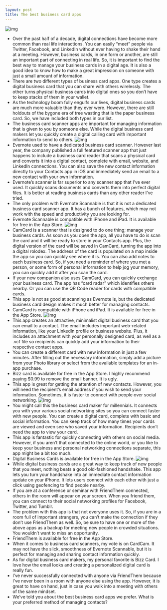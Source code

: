 ```yaml
---
layout: post
title: The best business card apps
---
```

![img](http://media.idownloadblog.com/wp-content/uploads/2012/05/business-card.jpg)
* Over the past half of a decade, digital connections have become more common than real life interactions. You can easily “meet” people via Twitter, Facebook, and LinkedIn without ever having to shake their hand at a meeting. However, business cards, in one form or another, are still an important part of connecting in real life. So, it is important to find the best way to manage your business cards in a digital age. It is also a good idea to know how to make a great impression on someone with just a small amount of information.
* There are two different types of business card apps. One type creates a digital business card that you can share with others wirelessly. The other turns physical business cards into digital ones so you don’t have to keep stacks of them in your wallet.
* As the technology boom fully engulfs our lives, digital business cards are much more valuable than they ever were. However, there are still holdouts of the bygone era of tree wasting that is the paper business card. So, we have included both types in our list.
* The business card scanner apps are important for managing information that is given to you by someone else. While the digital business card makers let you quickly create a digital calling card with important information to send to others.
![img](http://media.idownloadblog.com/wp-content/uploads/2016/01/Evernote-Scannable.jpg)
* Evernote used to have a dedicated business card scanner. However last year, the company published a full featured scanner app that just happens to include a business card reader that scans a physical card and converts it into a digital contact, complete with email, website, and LinkedIn connections. You can also save the new contact information directly to your Contacts app in iOS and immediately send an email to a new contact with your own information.
* Evernote’s scanner is far superior to any scanner app that I’ve ever used. It quickly scans documents and converts them into perfect digital files. It is better at reading business cards than any other reader I’ve tried.
* The only problem with Evernote Scannable is that it is not a dedicated business card scanner app. It has a bunch of features, which may not work with the speed and productivity you are looking for.
* Evernote Scannable is compatible with iPhone and iPad. It is available for free in the App Store.
![img](http://media.idownloadblog.com/wp-content/uploads/2016/01/CamCard.jpg)
* CamCard is a scanner that is designed to do one thing; manage your business cards. As soon as you open the app, all you have to do is scan the card and it will be ready to store in your Contacts app. Plus, the digital version of the card will be saved in CamCard, turning the app into a digital rolodex. The address of the card is populated on a map inside the app so you can quickly see where it is. You can also add notes to each business card. So, if you need a reminder of where you met a person, or some form of personal information to help jog your memory, you can quickly add it after you scan the card.
* If your new companion also uses CamCard, you can quickly exchange your business card. The app has “card radar” which identifies others nearby. Or you can use the QR Code reader for cards with compatible cards.
* This app is not as good at scanning as Evernote is, but the dedicated business card design makes it much better for managing contacts.
* CamCard is compatible with iPhone and iPad. It is available for free in the App Store.
![img](http://media.idownloadblog.com/wp-content/uploads/2016/01/Bizz-Card.jpg)
* This app creates an attractive, minimalist digital business card that you can email to a contact. The email includes important web-related information, like your LinkedIn profile or business website. Plus, it includes an attachment with your personally designed card, as well as a .vcf file so recipients can quickly add your information to their respective contact apps.
* You can create a different card with new information in just a few minutes. After filling out the necessary information, simply add a picture from your Photo library or select from the available templates for an in-app purchase.
* Bizz card is available for free in the App Store. I highly recommend paying $0.99 to remove the email banner. It is ugly.
* This app is great for getting the attention of new contacts. However, you will need the recipient’s email address if you wish to send your information. Sometimes, it is faster to connect with people over social networking.
![img](http://media.idownloadblog.com/wp-content/uploads/2016/01/Digital-Business-Cards.png)
* You might call this the business card maker for millennials. It connects you with your various social networking sites so you can connect faster with new people. You can create a digital card, complete with basic and social information. You can keep track of how many times your cards are viewed and even see who saved your information. Recipients don’t need the app to view your card.
* This app is fantastic for quickly connecting with others on social media. However, if you aren’t that connected to the online world, or you like to keep your business and personal networking connections separate, this app might be a bit too much.
* Digital Business Cards is available for free in the App Store.
![img](http://media.idownloadblog.com/wp-content/uploads/2016/01/FriendThem.png)
* While digital business cards are a great way to keep track of new people that you meet, nothing beats a good old-fashioned handshake. This app lets you turn your handshake into an immediate contact information update on your iPhone. It lets users connect with each other with just a click using geofencing to find people nearby.
* If you are at a conference or seminar with FriendThem connected, others in the room will appear on your screen. When you friend them, you can connect to their social networking profiles for Facebook, Twitter, and Tumblr.
* The problem with this app is that not everyone uses it. So, if you are in a room full of important strangers, you can’t make the connection if they don’t use FriendThem as well. So, be sure to have one or more of the above apps as a backup for meeting new people in crowded situations. You wouldn’t want to miss an opportunity.
* FriendThem is available for free in the App Store.
* When it comes to business card scanners, my vote is on CardCam. It may not have the slick, smoothness of Evernote Scannable, but it is perfect for managing and sharing contact information quickly.
* As for digital business card makers, my personal favorite is Bizz Card. I love how the email looks and creating a personalized digital card is really fun.
* I’ve never successfully connected with anyone via FriendThem because I’ve never been in a room with anyone else using the app. However, it is great to have on hand, just in case you walk into a meeting with others of the same mindset.
* We’ve told you about the best business card apps we prefer. What is your preferred method of managing contacts?

